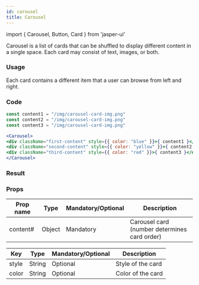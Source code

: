 ```yaml
---
id: carousel
title: Carousel
---
```


import { Carousel, Button, Card } from 'jasper-ui'

Carousel is a list of cards that can be shuffled to display different content in a single space.
Each card may consist of text, images, or both.

### Usage
Each card contains a different item that a user can browse from left and right.

### Code
```jsx
const content1 = "/img/carousel-card-img.png"
const content2 = "/img/carousel-card-img.png"
const content3 = "/img/carousel-card-img.png"

<Carousel>
<div className="first-content" style={{ color: "blue" }}>{ content1 }</div>
<div className="second-content" style={{ color: "yellow" }}>{ content2 }</div>
<div className="third-content" style={{ color: "red" }}>{ content3 }</div>
</Carousel>
```

### Result

### Props

| Prop name | Type   | Mandatory/Optional | Description                                  |
|-----------|--------|--------------------|----------------------------------------------|
| content#  | Object | Mandatory          | Carousel card (number determines card order) |

| Key       | Type   | Mandatory/Optional | Description                |
|-----------|--------|--------------------|----------------------------|
| style     | String | Optional           | Style of the card          |
| color     | String | Optional           | Color of the card          |
